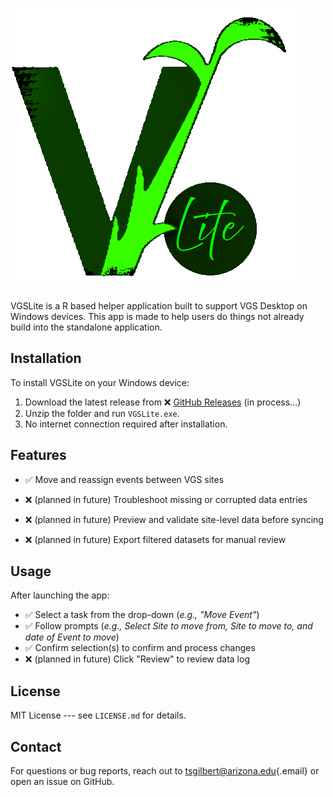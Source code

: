 # ![](assets/VGSLite.png)

VGSLite is a R based helper application built to support VGS Desktop on Windows devices. This app is made to help users do things not already build into the standalone application.

## Installation

To install VGSLite on your Windows device:

1.  Download the latest release from ❌ [GitHub Releases](link) (in process...)
2.  Unzip the folder and run `VGSLite.exe`.
3.  No internet connection required after installation.

## Features

-   ✅ Move and reassign events between VGS sites

-   ❌ (planned in future) Troubleshoot missing or corrupted data entries

-   ❌ (planned in future) Preview and validate site-level data before syncing

-   ❌ (planned in future) Export filtered datasets for manual review

## Usage

After launching the app:

-   ✅ Select a task from the drop-down (*e.g., "Move Event"*)
-   ✅ Follow prompts (*e.g., Select Site to move from, Site to move to, and date of Event to move*)
-   ✅ Confirm selection(s) to confirm and process changes
-   ❌ (planned in future) Click "Review" to review data log

## License

MIT License --- see `LICENSE.md` for details.

## Contact

For questions or bug reports, reach out to [tsgilbert\@arizona.edu](mailto:tsgilbert@arizona.edu){.email} or open an issue on GitHub.
